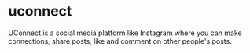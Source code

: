 # uconnect
UConnect is a social media platform like Instagram where you can make connections, share posts, like and comment on other people's posts.
